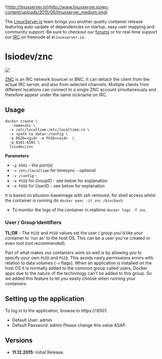 ![http://linuxserver.io](http://www.linuxserver.io/wp-content/uploads/2015/06/linuxserver_medium.png)

The [LinuxServer.io](https://www.linuxserver.io/) team brings you another quality container release featuring auto-update of dependencies on startup, easy user mapping and community support. Be sure to checkout our [forums](https://forum.linuxserver.io/index.php) or for real-time support our [IRC](https://www.linuxserver.io/index.php/irc/) on freenode at `#linuxserver.io`.

# lsiodev/znc

![](http://wiki.znc.in/resources/assets/wiki.png)

[ZNC](http://wiki.znc.in/ZNC)  is an IRC network bouncer or BNC. It can detach the client from the actual IRC server, and also from selected channels. Multiple clients from different locations can connect to a single ZNC account simultaneously and therefore appear under the same nickname on IRC.

## Usage

```
docker create \
  --name=znc \
  -v /etc/localtime:/etc/localtime:ro \
  -v <path to data>:/config \
  -e PGID=<gid> -e PUID=<uid>  \
  -p 6501:6501 \
  lsiodev/znc
```

**Parameters**

* `-p 6501` - the port(s)
* `-v /etc/localtime` for timesync - *optional*
* `-v /config` -
* `-e PGID` for GroupID - see below for explanation
* `-e PUID` for UserID - see below for explanation

It is based on phusion-baseimage with ssh removed, for shell access whilst the container is running do `docker exec -it znc /bin/bash`.

* To monitor the logs of the container in realtime `docker logs -f znc`.

### User / Group Identifiers

**TL;DR** - The `PGID` and `PUID` values set the user / group you'd like your container to 'run as' to the host OS. This can be a user you've created or even root (not recommended).

Part of what makes our containers work so well is by allowing you to specify your own `PUID` and `PGID`. This avoids nasty permissions errors with relation to data volumes (`-v` flags). When an application is installed on the host OS it is normally added to the common group called users, Docker apps due to the nature of the technology can't be added to this group. So we added this feature to let you easily choose when running your containers.

## Setting up the application

To log in to the application, browse to https://<hostip>:6501.

* Default User: admin
* Default Password: admin
Please change this value ASAP.

## Versions

+ **11.12.2015:** Initial Release.
